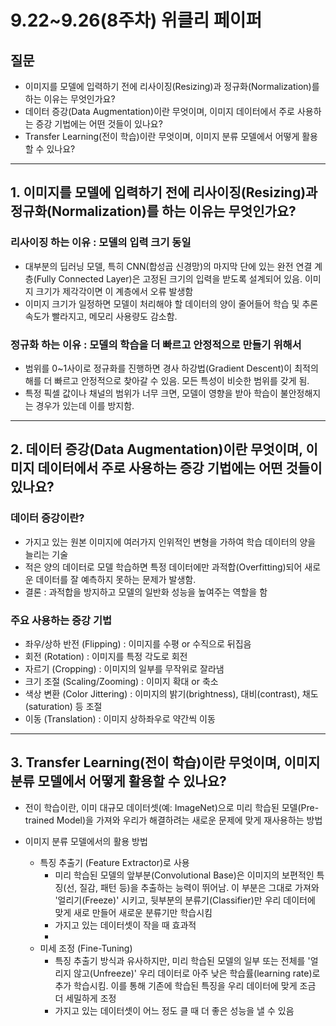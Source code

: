 # **9.22~9.26(8주차) 위클리 페이퍼** 
## 질문
- 이미지를 모델에 입력하기 전에 리사이징(Resizing)과 정규화(Normalization)를 하는 이유는 무엇인가요?
- 데이터 증강(Data Augmentation)이란 무엇이며, 이미지 데이터에서 주로 사용하는 증강 기법에는 어떤 것들이 있나요?
- Transfer Learning(전이 학습)이란 무엇이며, 이미지 분류 모델에서 어떻게 활용할 수 있나요?
---
## 1. 이미지를 모델에 입력하기 전에 리사이징(Resizing)과 정규화(Normalization)를 하는 이유는 무엇인가요?

### 리사이징 하는 이유 : 모델의 입력 크기 동일
  - 대부분의 딥러닝 모델, 특히 CNN(합성곱 신경망)의 마지막 단에 있는 완전 연결 계층(Fully Connected Layer)은 고정된 크기의 입력을 받도록 설계되어 있음. 이미지 크기가 제각각이면 이 계층에서 오류 발생함
  - 이미지 크기가 일정하면 모델이 처리해야 할 데이터의 양이 줄어들어 학습 및 추론 속도가 빨라지고, 메모리 사용량도 감소함.
### 정규화 하는 이유 : 모델의 학습을 더 빠르고 안정적으로 만들기 위해서
  - 범위를 0~1사이로 정규화를 진행하면 경사 하강법(Gradient Descent)이 최적의 해를 더 빠르고 안정적으로 찾아갈 수 있음. 모든 특성이 비슷한 범위를 갖게 됨.
  - 특정 픽셀 값이나 채널의 범위가 너무 크면, 모델이 영향을 받아 학습이 불안정해지는 경우가 있는데 이를 방지함.
---

## 2. 데이터 증강(Data Augmentation)이란 무엇이며, 이미지 데이터에서 주로 사용하는 증강 기법에는 어떤 것들이 있나요?

### 데이터 증강이란?
- 가지고 있는 원본 이미지에 여러가지 인위적인 변형을 가하여 학습 데이터의 양을 늘리는 기술
- 적은 양의 데이터로 모델 학습하면 특정 데이터에만 과적합(Overfitting)되어 새로운 데이터를 잘 예측하지 못하는 문제가 발생함.
- 결론 : 과적합을 방지하고 모델의 일반화 성능을 높여주는 역할을 함

### 주요 사용하는 증강 기법
- 좌우/상하 반전 (Flipping) : 이미지를 수평 or 수직으로 뒤집음
- 회전 (Rotation) : 이미지를 특정 각도로 회전
- 자르기 (Cropping) : 이미지의 일부를 무작위로 잘라냄
- 크기 조절 (Scaling/Zooming) : 이미지 확대 or 축소
- 색상 변환 (Color Jittering) : 이미지의 밝기(brightness), 대비(contrast), 채도(saturation) 등 조절
- 이동 (Translation)  : 이미지 상하좌우로 약간씩 이동
---

## 3. Transfer Learning(전이 학습)이란 무엇이며, 이미지 분류 모델에서 어떻게 활용할 수 있나요?
- 전이 학습이란, 이미 대규모 데이터셋(예: ImageNet)으로 미리 학습된 모델(Pre-trained Model)을 가져와 우리가 해결하려는 새로운 문제에 맞게 재사용하는 방법

- 이미지 분류 모델에서의 활용 방법
  - 특징 추출기 (Feature Extractor)로 사용
    - 미리 학습된 모델의 앞부분(Convolutional Base)은 이미지의 보편적인 특징(선, 질감, 패턴 등)을 추출하는 능력이 뛰어남. 이 부분은 그대로 가져와 '얼리기(Freeze)' 시키고, 뒷부분의 분류기(Classifier)만 우리 데이터에 맞게 새로 만들어 새로운 분류기만 학습시킴
    - 가지고 있는 데이터셋이 작을 때 효과적
    - 
  - 미세 조정 (Fine-Tuning)
    - 특징 추출기 방식과 유사하지만, 미리 학습된 모델의 일부 또는 전체를 '얼리지 않고(Unfreeze)' 우리 데이터로 아주 낮은 학습률(learning rate)로 추가 학습시킴. 이를 통해 기존에 학습된 특징을 우리 데이터에 맞게 조금 더 세밀하게 조정
    - 가지고 있는 데이터셋이 어느 정도 클 때 더 좋은 성능을 낼 수 있음

